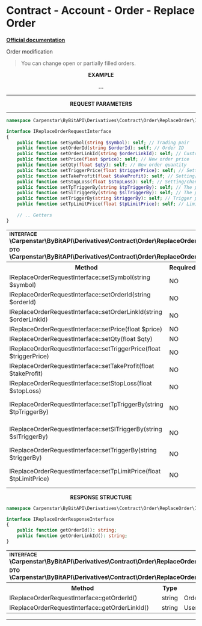 # Contract - Account - Order - Replace Order
<b>[Official documentation](https://bybit-exchange.github.io/docs/derivatives/contract/replace-order)</b>
<p>Order modification</p>

> You can change open or partially filled orders.

<p align="center" width="100%"><b>EXAMPLE</b></p>

<p align="center" width="100%"><b> ... </b></p>

---

<p align="center" width="100%"><b>REQUEST PARAMETERS</b></p>

---

```php
namespace Carpenstar\ByBitAPI\Derivatives\Contract\Order\ReplaceOrder\Interfaces;

interface IReplaceOrderRequestInterface
{
    public function setSymbol(string $symbol): self; // Trading pair
    public function setOrderId(string $orderId): self; // Order ID
    public function setOrderLinkId(string $orderLinkId): self; // Custom order ID
    public function setPrice(float $price): self; // New order price
    public function setQty(float $qty): self; // New order quantity
    public function setTriggerPrice(float $triggerPrice): self; // Setting/changing trigger price
    public function setTakeProfit(float $takeProfit): self; // Setting/changing take profit
    public function setStopLoss(float $stopLoss): self; // Setting/changing stop loss
    public function setTpTriggerBy(string $tpTriggerBy): self; // The price type to trigger take profit. When set a take profit, this param is required if no initial value for the order
    public function setSlTriggerBy(string $slTriggerBy): self; // The price type to trigger stop loss. When set a stop loss, this param is required if no initial value for the order
    public function setTriggerBy(string $triggerBy): self; // Trigger price type. LastPrice, IndexPrice, MarkPrice, LastPrice
    public function setTpLimitPrice(float $tpLimitPrice): self; // Limit order price when take profit is triggered. Only working when original order sets partial limit tp/sl
    
    // .. Getters
}
```

<table style="width: 100%">
  <tr>
    <td colspan="3" style="text-align: left">
        <sup><b>INTERFACE</b></sup> <br />
        <b>\Carpenstar\ByBitAPI\Derivatives\Contract\Order\ReplaceOrder\Interfaces\IReplaceOrderRequestInterface::class</b>
    </td>
  </tr>
  <tr>
    <td colspan="3" style="text-align: left">
        <sup><b>DTO</b></sup> <br />
        <b>\Carpenstar\ByBitAPI\Derivatives\Contract\Order\ReplaceOrder\Request\ReplaceOrderRequest::class</b>
    </td>
  </tr>
  <tr>
    <th style="width: 45%; text-align: center">Method</th>
    <th style="width: 5%; text-align: center">Required</th>
    <th style="width: 50%; text-align: center">Description</th>
  </tr>
  <tr>
    <td>IReplaceOrderRequestInterface::setSymbol(string $symbol)</td>
    <td>NO</td>
    <td>Trading pair </td>
  </tr>
  <tr>
    <td>IReplaceOrderRequestInterface::setOrderId(string $orderId)</td>
    <td>NO</td>
    <td>Order ID</td>
  </tr>
  <tr>
    <td>IReplaceOrderRequestInterface::setOrderLinkId(string $orderLinkId)</td>
    <td>NO</td>
    <td>Custom order ID</td>
  </tr>
  <tr>
    <td>IReplaceOrderRequestInterface::setPrice(float $price)</td>
    <td>NO</td>
    <td>New order price </td>
  </tr>
  <tr>
    <td>IReplaceOrderRequestInterface::setQty(float $qty)</td>
    <td>NO</td>
    <td>
      New order quantity
    </td>
  </tr>
  <tr>
    <td>IReplaceOrderRequestInterface::setTriggerPrice(float $triggerPrice)</td>
    <td>NO</td>
    <td>Setting/changing trigger price</td>
  </tr>
  <tr>
    <td>IReplaceOrderRequestInterface::setTakeProfit(float $takeProfit)</td>
    <td>NO</td>
    <td>Setting/changing take profit</td>
  </tr>
  <tr>
    <td>IReplaceOrderRequestInterface::setStopLoss(float $stopLoss)</td>
    <td>NO</td>
    <td>Setting/changing stop loss</td>
  </tr>
  <tr>
    <td>IReplaceOrderRequestInterface::setTpTriggerBy(string $tpTriggerBy)</td>
    <td>NO</td>
    <td>The price type to trigger take profit. When set a take profit, this param is required if no initial value for the order </td>
  </tr>
  <tr>
    <td>IReplaceOrderRequestInterface::setSlTriggerBy(string $slTriggerBy)</td>
    <td>NO</td>
    <td>The price type to trigger stop loss. When set a stop loss, this param is required if no initial value for the order</td>
  </tr>
  <tr>
    <td>IReplaceOrderRequestInterface::setTriggerBy(string $triggerBy)</td>
    <td>NO</td>
    <td>Trigger price type. LastPrice, IndexPrice, MarkPrice, LastPrice</td>
  </tr>
  <tr>
    <td>IReplaceOrderRequestInterface::setTpLimitPrice(float $tpLimitPrice)</td>
    <td>NO</td>
    <td>Limit order price when take profit is triggered. Only working when original order sets partial limit tp/sl</td>
  </tr>
</table>

<p align="center" width="100%"><b>RESPONSE STRUCTURE</b></p>

```php
namespace Carpenstar\ByBitAPI\Derivatives\Contract\Order\ReplaceOrder\Interfaces;

interface IReplaceOrderResponseInterface
{
    public function getOrderId(): string;
    public function getOrderLinkId(): string;
}
```


<table style="width: 100%">
  <tr>
    <td colspan="3" style="text-align: left">
        <sup><b>INTERFACE</b></sup> <br />
        <b>\Carpenstar\ByBitAPI\Derivatives\Contract\Order\ReplaceOrder\Interfaces\IReplaceOrderRequestInterface::class</b>
    </td>
  </tr>
  <tr>
    <td colspan="3" style="text-align: left">
        <sup><b>DTO</b></sup> <br />
        <b>\Carpenstar\ByBitAPI\Derivatives\Contract\Order\ReplaceOrder\Request\ReplaceOrderRequest::class</b>
    </td>
  </tr>
   <tr>
     <th style="width: 45%; text-align: center">Method</th>
     <th style="width: 5%; text-align: center">Type</th>
     <th style="width: 50%; text-align: center">Description</th>
   </tr>
   <tr>
     <td>IReplaceOrderRequestInterface::getOrderId()</td>
     <td>string</td>
     <td>Order ID</td>
   </tr>
   <tr>
     <td>IReplaceOrderRequestInterface::getOrderLinkId()</td>
     <td>string</td>
     <td>User customised order id</td>
   </tr>
</table>

---
